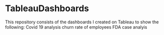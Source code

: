 # TableauDashboards
This repository consists of the dashboards I created on Tableau to show the following:
Covid 19 analysis
churn rate of employees
FDA case analyis

